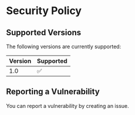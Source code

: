 # Security Policy

## Supported Versions

The following versions are currently supported:

| Version | Supported          |
| ------- | ------------------ |
| 1.0   | :white_check_mark: |

## Reporting a Vulnerability

You can report a vulnerability by creating an issue.

